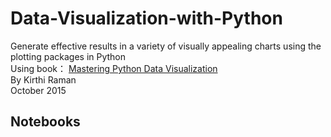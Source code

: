 # Data-Visualization-with-Python

Generate effective results in a variety of visually appealing charts using the plotting packages in Python<br>
Using book： [Mastering Python Data Visualization](https://subscription.packtpub.com/book/big_data_and_business_intelligence/9781783988327)<br>
By Kirthi Raman <br>
October 2015

## Notebooks
